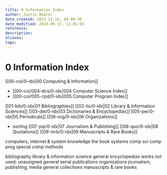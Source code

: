 ```yaml
---
title: 0 Information Index
author: Justin Bealer
date_created: 2023-11-16, 04-00-30
date_modified: 2024-09-17, 11-01-03
reference: 
description: 
aliases: 
tags: 
---
```

# 0 Information Index

[[00-coi/0-idx|00 Computing & Information]]

- [[00-coi/004-dcs/0-idx|004 Computer Science Index]]
- [[00-coi/005-cpd/0-idx|005 Computer Program Index]]

[[01-bib/0-idx|01 Bibliographies]]
[[02-lis/0-idx|02 Library & Information Sciences]]
[[03-die/0-idx|03 Dictionaries & Encyclopedias]]
[[05-per/0-idx|05 Periodicals]]
[[06-org/0-idx|06 Organizations]]
- sorting
[[07-jop/0-idx|07 Journalism & Publishing]]
[[08-quo/0-idx|08 Quotations]]
[[09-mrb/0-idx|09 Manuscripts & Rare Books]]

computers, internet & system
  knowledge
  the book
  systems
  comp sci
  comp prog
  special comp methods

bibliography
library & information science
general encyclopedias works
not used; unassigned
general serial publications
organizations
journalism, publishing, media
general collections
manuscripts & rare books

